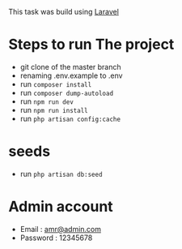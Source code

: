 This task was build using [Laravel](https://laravel.com/docs/7.x)

# Steps to run The project

- git clone of the master branch
- renaming .env.example to .env
- run `composer install`
- run `composer dump-autoload`
- run `npm run dev`
- run `npm run install`
- run `php artisan config:cache`

# seeds

- run `php artisan db:seed `

# Admin account

- Email : amr@admin.com
- Password : 12345678
